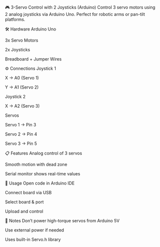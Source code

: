 
🎮 3-Servo Control with 2 Joysticks (Arduino)
Control 3 servo motors using 2 analog joysticks via Arduino Uno. Perfect for robotic arms or pan-tilt platforms.

🛠️ Hardware
Arduino Uno

3x Servo Motors

2x Joysticks

Breadboard + Jumper Wires

⚙️ Connections
Joystick 1

X → A0 (Servo 1)

Y → A1 (Servo 2)

Joystick 2

X → A2 (Servo 3)

Servos

Servo 1 → Pin 3

Servo 2 → Pin 4

Servo 3 → Pin 5

📋 Features
Analog control of 3 servos

Smooth motion with dead zone

Serial monitor shows real-time values

🧾 Usage
Open code in Arduino IDE

Connect board via USB

Select board & port

Upload and control

🔌 Notes
Don’t power high-torque servos from Arduino 5V

Use external power if needed

Uses built-in Servo.h library
